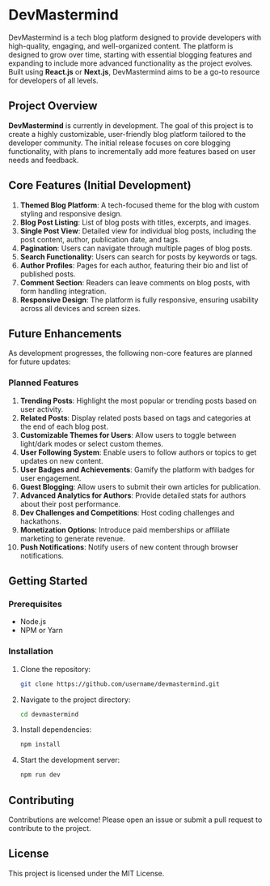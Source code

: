 # DevMastermind

DevMastermind is a tech blog platform designed to provide developers with high-quality, engaging, and well-organized content. The platform is designed to grow over time, starting with essential blogging features and expanding to include more advanced functionality as the project evolves. Built using **React.js** or **Next.js**, DevMastermind aims to be a go-to resource for developers of all levels.

## Project Overview

**DevMastermind** is currently in development. The goal of this project is to create a highly customizable, user-friendly blog platform tailored to the developer community. The initial release focuses on core blogging functionality, with plans to incrementally add more features based on user needs and feedback.

## Core Features (Initial Development)

1. **Themed Blog Platform**: A tech-focused theme for the blog with custom styling and responsive design.
2. **Blog Post Listing**: List of blog posts with titles, excerpts, and images.
3. **Single Post View**: Detailed view for individual blog posts, including the post content, author, publication date, and tags.
4. **Pagination**: Users can navigate through multiple pages of blog posts.
5. **Search Functionality**: Users can search for posts by keywords or tags.
6. **Author Profiles**: Pages for each author, featuring their bio and list of published posts.
7. **Comment Section**: Readers can leave comments on blog posts, with form handling integration.
8. **Responsive Design**: The platform is fully responsive, ensuring usability across all devices and screen sizes.

## Future Enhancements

As development progresses, the following non-core features are planned for future updates:

### Planned Features

1. **Trending Posts**: Highlight the most popular or trending posts based on user activity.
2. **Related Posts**: Display related posts based on tags and categories at the end of each blog post.
3. **Customizable Themes for Users**: Allow users to toggle between light/dark modes or select custom themes.
4. **User Following System**: Enable users to follow authors or topics to get updates on new content.
5. **User Badges and Achievements**: Gamify the platform with badges for user engagement.
6. **Guest Blogging**: Allow users to submit their own articles for publication.
7. **Advanced Analytics for Authors**: Provide detailed stats for authors about their post performance.
8. **Dev Challenges and Competitions**: Host coding challenges and hackathons.
9. **Monetization Options**: Introduce paid memberships or affiliate marketing to generate revenue.
10. **Push Notifications**: Notify users of new content through browser notifications.

## Getting Started

### Prerequisites
- Node.js
- NPM or Yarn

### Installation
1. Clone the repository:  
   ```bash
   git clone https://github.com/username/devmastermind.git
   ```
2. Navigate to the project directory:
   ```bash
   cd devmastermind
   ```
3. Install dependencies:
   ```bash
   npm install
   ```
4. Start the development server:
   ```bash
   npm run dev
   ```

## Contributing

Contributions are welcome! Please open an issue or submit a pull request to contribute to the project.

## License

This project is licensed under the MIT License.
